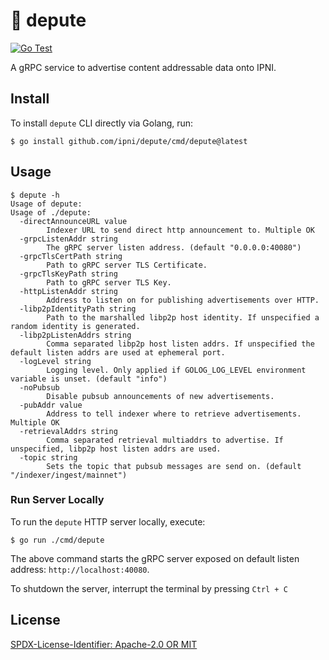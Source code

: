 # :tophat: depute

[![Go Test](https://github.com/ipni/depute/actions/workflows/go-test.yml/badge.svg)](https://github.com/ipni/depute/actions/workflows/go-test.yml)

A gRPC service to advertise content addressable data onto IPNI.

## Install

To install `depute` CLI directly via Golang, run:

```shell
$ go install github.com/ipni/depute/cmd/depute@latest
```

## Usage

```shell
$ depute -h 
Usage of depute:
Usage of ./depute:
  -directAnnounceURL value
    	Indexer URL to send direct http announcement to. Multiple OK
  -grpcListenAddr string
    	The gRPC server listen address. (default "0.0.0.0:40080")
  -grpcTlsCertPath string
    	Path to gRPC server TLS Certificate.
  -grpcTlsKeyPath string
    	Path to gRPC server TLS Key.
  -httpListenAddr string
    	Address to listen on for publishing advertisements over HTTP.
  -libp2pIdentityPath string
    	Path to the marshalled libp2p host identity. If unspecified a random identity is generated.
  -libp2pListenAddrs string
    	Comma separated libp2p host listen addrs. If unspecified the default listen addrs are used at ephemeral port.
  -logLevel string
    	Logging level. Only applied if GOLOG_LOG_LEVEL environment variable is unset. (default "info")
  -noPubsub
    	Disable pubsub announcements of new advertisements.
  -pubAddr value
    	Address to tell indexer where to retrieve advertisements. Multiple OK
  -retrievalAddrs string
    	Comma separated retrieval multiaddrs to advertise. If unspecified, libp2p host listen addrs are used.
  -topic string
    	Sets the topic that pubsub messages are send on. (default "/indexer/ingest/mainnet")
```

### Run Server Locally

To run the `depute` HTTP server locally, execute:

```shell
$ go run ./cmd/depute
```

The above command starts the gRPC server exposed on default listen address: `http://localhost:40080`.

To shutdown the server, interrupt the terminal by pressing `Ctrl + C`

## License

[SPDX-License-Identifier: Apache-2.0 OR MIT](LICENSE.md)

